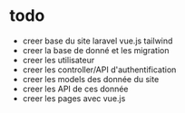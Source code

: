 # todo
* creer base du site laravel vue.js tailwind
* creer la base de donné et les migration 
* creer les utilisateur
* creer les controller/API d'authentification
* creer les models des donnée du site
* creer les API de ces donnée
* creer les pages avec vue.js